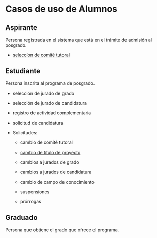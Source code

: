 # Casos de uso de Alumnos

## Aspirante

Persona registrada en el sistema que está en el trámite de admisión al
posgrado.

- [seleccíon de comité tutoral](seleccion_comite_tutoral.md)

## Estudiante

Persona inscrita al programa de posgrado.
- selección de jurado de grado
- selección de jurado de candidatura
- registro de actividad complementaria
- solicitud de candidatura

- Solicitudes:
  - cambio de comité tutoral
  - [cambio de título de proyecto](cambio_titulo_proyecto.md)
  - cambios a jurados de grado
  - cambios a jurados de candidatura
  - cambio de campo de conocimiento
  
  - suspensiones
  - prórrogas


## Graduado

Persona que obtiene el grado que ofrece el programa. 

